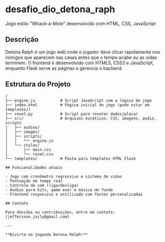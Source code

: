 # desafio_dio_detona_raph
Jogo estilo "Whack-a-Mole" desenvolvido com HTML, CSS, JavaScript

## Descrição

Detona Ralph é um jogo web onde o jogador deve clicar rapidamente nos inimigos que aparecem nas casas antes que o tempo acabe ou as vidas terminem. O frontend é desenvolvido com HTML5, CSS3 e JavaScript, enquanto Flask serve as páginas e gerencia o backend.

## Estrutura do Projeto

```
/
├── engine.js           # Script JavaScript com a lógica do jogo
├── index.html          # Página inicial do jogo (pode estar em templates/)
├── reset.py            # Script para resetar dados/placar
├── src/                # Arquivos estáticos: CSS, imagens, áudio, scripts
│   ├── audios/
│   ├── images/
│   ├── scripts/
│   │   └── engine.js
│   └── styles/
│       ├── main.css
│       └── reset.css
└── templates/          # Pasta para templates HTML Flask

## Funcionalidades atuais

- Jogo com cronômetro regressivo e sistema de vidas
- Pontuação em tempo real
- Controle de som (liga/desliga)
- Áudios para hits, game over e música de fundo
- Frontend responsivo e estilizado com fontes personalizadas

## Contato

Para dúvidas ou contribuições, entre em contato: [jeffersson.jaily@gmail.com]

---

**Divirta-se jogando Detona Ralph!**
